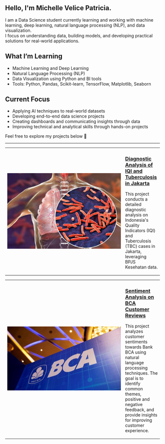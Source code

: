 ## **Hello, I'm Michelle Velice Patricia.**

I am a Data Science student currently learning and working with machine learning, deep learning, natural language processing (NLP), and data visualization.  
I focus on understanding data, building models, and developing practical solutions for real-world applications.

## What I’m Learning
- Machine Learning and Deep Learning  
- Natural Language Processing (NLP)  
- Data Visualization using Python and BI tools  
- Tools: Python, Pandas, Scikit-learn, TensorFlow, Matplotlib, Seaborn

## Current Focus
- Applying AI techniques to real-world datasets  
- Developing end-to-end data science projects  
- Creating dashboards and communicating insights through data  
- Improving technical and analytical skills through hands-on projects

Feel free to explore my projects below 👋

---

<table>
  <tr>
    <td style="width: 370px;">
      <img src="https://github.com/chellecia/Diagnostics-Analysis-Article/blob/main/tbc%20gambar.jpg?raw=true" style="width: 100%; height: auto;" />
    </td>
    <td>
      <h3><a href="https://github.com/chellecia/Diagnostics-Analysis-Article">Diagnostic Analysis of IQI and Tuberculosis in Jakarta</a></h3>
      <p>This project conducts a detailed diagnostic analysis on Indonesia's Quality Indicators (IQI) and Tuberculosis (TBC) cases in Jakarta, leveraging BPJS Kesehatan data.</p>
    </td>
  </tr>
</table>

<table>
  <tr>
    <td style="width: 370px;">
      <img src="https://github.com/chellecia/BCA-Customer-Review-Analysis/blob/main/bca%20sentimen.jpeg?raw=true" style="width: 100%; height: auto;" />
    </td>
    <td>
      <h3><a href="https://github.com/chellecia/BCA-Customer-Review-Analysis">Sentiment Analysis on BCA Customer Reviews</a></h3>
      <p>This project analyzes customer sentiments towards Bank BCA using natural language processing techniques. The goal is to identify common themes, positive and negative feedback, and provide insights for improving customer experience.</p>
    </td>
  </tr>
</table>
